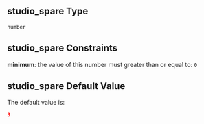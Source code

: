 ## studio_spare Type

`number`

## studio_spare Constraints

**minimum**: the value of this number must greater than or equal to: `0`

## studio_spare Default Value

The default value is:

```json
3
```
